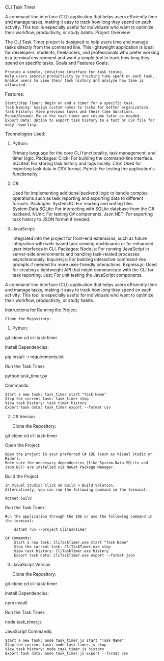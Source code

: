 CLI Task Timer

A command-line interface (CLI) application that helps users efficiently time and manage tasks, making it easy to track how long they spend on each activity. This tool is especially useful for individuals who want to optimize their workflow, productivity, or study habits.
Project Overview

The CLI Task Timer project is designed to help users time and manage tasks directly from the command line. This lightweight application is ideal for developers, students, freelancers, and professionals who prefer working in a terminal environment and want a simple tool to track how long they spend on specific tasks.
Goals and Features
Goals:

    Provide a simple, intuitive interface for task timing.
    Help users improve productivity by tracking time spent on each task.
    Enable users to view their task history and analyze how time is allocated.

Features:

    Start/Stop Timer: Begin or end a timer for a specific task.
    Task Naming: Assign custom names to tasks for better organization.
    Task History: View previous tasks and their time durations.
    Pause/Resume: Pause the task timer and resume later as needed.
    Export Data: Option to export task history to a text or CSV file for easy reporting.

Technologies Used:

1. Python:

    Primary language for the core CLI functionality, task management, and timer logic.
    Packages:
        Click: For building the command-line interface.
        SQLite3: For storing task history and logs locally.
        CSV: Used for exporting task data in CSV format.
        Pytest: For testing the application's functionality.

2. C#:

    Used for implementing additional backend logic to handle complex operations such as task reporting and exporting data to different formats.
    Packages:
        System.IO: For reading and writing files.
        System.Data.SQLite: For interacting with SQLite database from the C# backend.
        NUnit: For testing C# components.
        Json.NET: For exporting task history to JSON format if needed.

3. JavaScript:

    Integrated into the project for front-end extensions, such as future integration with web-based task viewing dashboards or for enhanced user interfaces in CLI.
    Packages:
        Node.js: For running JavaScript in server-side environments and handling task-related processes asynchronously.
        Inquirer.js: For building interactive command-line prompts if needed for more user-friendly interactions.
        Express.js: Used for creating a lightweight API that might communicate with the CLI for task reporting.
        Jest: For unit testing the JavaScript components.

    
A command-line interface (CLI) application that helps users efficiently time and manage tasks, making it easy to track how long they spend on each activity. This tool is especially useful for individuals who want to optimize their workflow, productivity, or study habits.


Instructions for Running the Project

    Clone the Repository:
1. Python:

git clone <repository-link>
cd cli-task-timer

Install Dependencies:

pip install -r requirements.txt

Run the Task Timer:

python task_timer.py

Commands:

    Start a new task: task_timer start "Task Name"
    Stop the current task: task_timer stop
    View task history: task_timer history
    Export task data: task_timer export --format csv


2. C# Version

    Clone the Repository:

git clone <repository-link>
cd cli-task-timer

Open the Project:

    Open the project in your preferred C# IDE (such as Visual Studio or Rider).
    Make sure the necessary dependencies (like System.Data.SQLite and Json.NET) are installed via NuGet Package Manager.

Build the Project:

    In Visual Studio: Click on Build > Build Solution.
    Alternatively, you can run the following command in the terminal:

    dotnet build

Run the Task Timer:

    Run the application through the IDE or use the following command in the terminal:

        dotnet run --project CliTaskTimer

    C# Commands:
        Start a new task: CliTaskTimer.exe start "Task Name"
        Stop the current task: CliTaskTimer.exe stop
        View task history: CliTaskTimer.exe history
        Export task data: CliTaskTimer.exe export --format json

3. JavaScript Version

    Clone the Repository:

git clone <repository-link>
cd cli-task-timer

Install Dependencies:

npm install

Run the Task Timer:

node task_timer.js

JavaScript Commands:

    Start a new task: node task_timer.js start "Task Name"
    Stop the current task: node task_timer.js stop
    View task history: node task_timer.js history
    Export task data: node task_timer.js export --format csv

